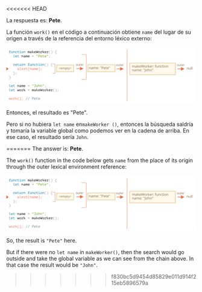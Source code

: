 <<<<<<< HEAD

La respuesta es: **Pete**.

La función `work()` en el código a continuación obtiene `name` del lugar de su origen a través de la referencia del entorno léxico externo:

![](lexenv-nested-work.svg)

Entonces, el resultado es "Pete".

Pero si no hubiera `let name` en` makeWorker () `, entonces la búsqueda saldría y tomaría la variable global como podemos ver en la cadena de arriba. En ese caso, el resultado sería `John`.

=======
The answer is: **Pete**.

The `work()` function in the code below gets `name` from the place of its origin through the outer lexical environment reference:

![](lexenv-nested-work.svg)

So, the result is `"Pete"` here.

But if there were no `let name` in `makeWorker()`, then the search would go outside and take the global variable as we can see from the chain above. In that case the result would be `"John"`.
>>>>>>> f830bc5d9454d85829e011d914f215eb5896579a
